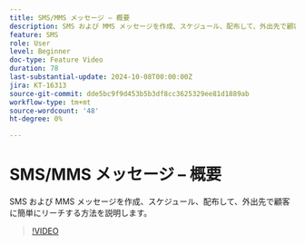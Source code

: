 ```yaml
---
title: SMS/MMS メッセージ – 概要
description: SMS および MMS メッセージを作成、スケジュール、配布して、外出先で顧客に簡単にリーチする方法を説明します。
feature: SMS
role: User
level: Beginner
doc-type: Feature Video
duration: 78
last-substantial-update: 2024-10-08T00:00:00Z
jira: KT-16313
source-git-commit: dde5bc9f9d453b5b3df8cc3625329ee81d1889ab
workflow-type: tm+mt
source-wordcount: '48'
ht-degree: 0%

---
```



# SMS/MMS メッセージ – 概要

SMS および MMS メッセージを作成、スケジュール、配布して、外出先で顧客に簡単にリーチする方法を説明します。

>[!VIDEO](https://video.tv.adobe.com/v/3432680/?learn=on)
